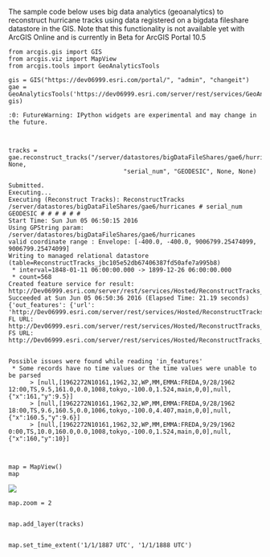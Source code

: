 
The sample code below uses big data analytics (geoanalytics) to reconstruct hurricane tracks using data registered on a bigdata fileshare datastore in the GIS. Note that this functionality is not available yet with ArcGIS Online and is currently in Beta for ArcGIS Portal 10.5 


    from arcgis.gis import GIS
    from arcgis.viz import MapView
    from arcgis.tools import GeoAnalyticsTools
    
    gis = GIS("https://dev06999.esri.com/portal/", "admin", "changeit")
    gae = GeoAnalyticsTools('https://dev06999.esri.com/server/rest/services/GeoAnalyticsTools/GPServer', gis)

    :0: FutureWarning: IPython widgets are experimental and may change in the future.
    


    tracks = gae.reconstruct_tracks("/server/datastores/bigDataFileShares/gae6/hurricanes", None,
                                    "serial_num", "GEODESIC", None, None)

    Submitted.
    Executing...
    Executing (Reconstruct Tracks): ReconstructTracks /server/datastores/bigDataFileShares/gae6/hurricanes # serial_num GEODESIC # # # # # #
    Start Time: Sun Jun 05 06:50:15 2016
    Using GPString param: /server/datastores/bigDataFileShares/gae6/hurricanes
    valid coordinate range : Envelope: [-400.0, -400.0, 9006799.25474099, 9006799.25474099]
    Writing to managed relational datastore (table=ReconstructTracks_jbc105e52db67406387fd50afe7a995b8)
     * interval=1848-01-11 06:00:00.000 -> 1899-12-26 06:00:00.000
     * count=568
    Created feature service for result: http://Dev06999.esri.com/server/rest/services/Hosted/ReconstructTracks_jbc105e52db67406387fd50afe7a995b8/FeatureServer
    Succeeded at Sun Jun 05 06:50:36 2016 (Elapsed Time: 21.19 seconds)
    {'out_features': {'url': 'http://Dev06999.esri.com/server/rest/services/Hosted/ReconstructTracks_jbc105e52db67406387fd50afe7a995b8/FeatureServer/0'}}
    FL URL: http://Dev06999.esri.com/server/rest/services/Hosted/ReconstructTracks_jbc105e52db67406387fd50afe7a995b8/FeatureServer/0
    FS URL: http://Dev06999.esri.com/server/rest/services/Hosted/ReconstructTracks_jbc105e52db67406387fd50afe7a995b8/FeatureServer
    

    Possible issues were found while reading 'in_features'
     * Some records have no time values or the time values were unable to be parsed
          > [null,[1962272N10161,1962,32,WP,MM,EMMA:FREDA,9/28/1962 12:00,TS,9.5,161.0,0.0,1008,tokyo,-100.0,1.524,main,0,0],null,{"x":161,"y":9.5}]
          > [null,[1962272N10161,1962,32,WP,MM,EMMA:FREDA,9/28/1962 18:00,TS,9.6,160.5,0.0,1006,tokyo,-100.0,4.407,main,0,0],null,{"x":160.5,"y":9.6}]
          > [null,[1962272N10161,1962,32,WP,MM,EMMA:FREDA,9/29/1962 0:00,TS,10.0,160.0,0.0,1008,tokyo,-100.0,1.524,main,0,0],null,{"x":160,"y":10}]
    


    map = MapView()
    map

<img src="http://esri.github.io/arcgis-python-api/notebooks/nbimages/geoanalytics.png"/>


    map.zoom = 2


    map.add_layer(tracks)


    map.set_time_extent('1/1/1887 UTC', '1/1/1888 UTC')
